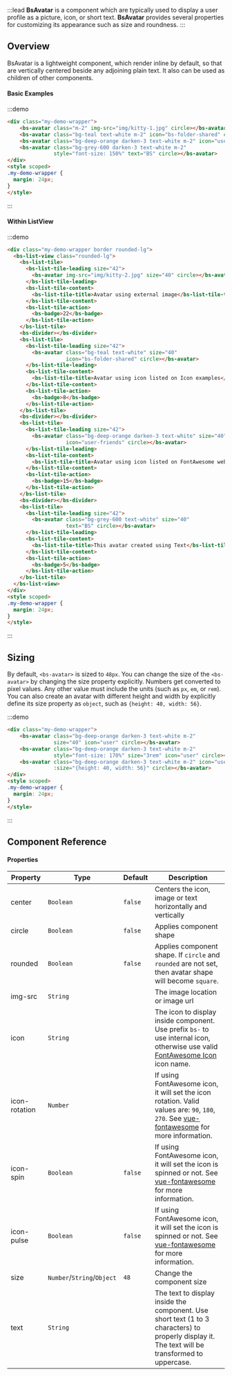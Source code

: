 :::lead
**BsAvatar** is a component which are typically used to display a user profile as a picture, icon, or short text. 
**BsAvatar** provides several properties for customizing its appearance such as size and roundness.
:::


## Overview

BsAvatar is a lightweight component, which render inline by default, so that are vertically 
centered beside any adjoining plain text. It also can be used as children of other components.

#### Basic Examples

:::demo
```html
<div class="my-demo-wrapper">
    <bs-avatar class="m-2" img-src="img/kitty-1.jpg" circle></bs-avatar>
    <bs-avatar class="bg-teal text-white m-2" icon="bs-folder-shared" circle></bs-avatar>
    <bs-avatar class="bg-deep-orange darken-3 text-white m-2" icon="user-friends" circle></bs-avatar>
    <bs-avatar class="bg-grey-600 darken-3 text-white m-2"
               style="font-size: 150%" text="BS" circle></bs-avatar>
</div>
<style scoped>
.my-demo-wrapper {
  margin: 24px;
}
</style>
```
:::


#### Within ListView

:::demo
```html
<div class="my-demo-wrapper border rounded-lg">
  <bs-list-view class="rounded-lg">
    <bs-list-tile>
      <bs-list-tile-leading size="42">
        <bs-avatar img-src="img/kitty-2.jpg" size="40" circle></bs-avatar>
      </bs-list-tile-leading>
      <bs-list-tile-content>
        <bs-list-tile-title>Avatar using external image</bs-list-tile-title>
      </bs-list-tile-content>
      <bs-list-tile-action>
        <bs-badge>22</bs-badge>
      </bs-list-tile-action>
    </bs-list-tile>
    <bs-divider></bs-divider>
    <bs-list-tile>
      <bs-list-tile-leading size="42">
        <bs-avatar class="bg-teal text-white" size="40"
                   icon="bs-folder-shared" circle></bs-avatar>
      </bs-list-tile-leading>
      <bs-list-tile-content>
        <bs-list-tile-title>Avatar using icon listed on Icon examples</bs-list-tile-title>
      </bs-list-tile-content>
      <bs-list-tile-action>
        <bs-badge>8</bs-badge>
      </bs-list-tile-action>
    </bs-list-tile>
    <bs-divider></bs-divider>
    <bs-list-tile>
      <bs-list-tile-leading size="42">
        <bs-avatar class="bg-deep-orange darken-3 text-white" size="40"
                   icon="user-friends" circle></bs-avatar>
      </bs-list-tile-leading>
      <bs-list-tile-content>
        <bs-list-tile-title>Avatar using icon listed on FontAwesome website</bs-list-tile-title>
      </bs-list-tile-content>
      <bs-list-tile-action>
        <bs-badge>15</bs-badge>
      </bs-list-tile-action>
    </bs-list-tile>
    <bs-divider></bs-divider>
    <bs-list-tile>
      <bs-list-tile-leading size="42">
        <bs-avatar class="bg-grey-600 text-white" size="40"
                   text="BS" circle></bs-avatar>
      </bs-list-tile-leading>
      <bs-list-tile-content>
        <bs-list-tile-title>This avatar created using Text</bs-list-tile-title>
      </bs-list-tile-content>
      <bs-list-tile-action>
        <bs-badge>5</bs-badge>
      </bs-list-tile-action>
    </bs-list-tile>
  </bs-list-view>
</div>
<style scoped>
.my-demo-wrapper {
  margin: 24px;
}
</style>
```
:::

## Sizing

By default, `<bs-avatar>` is sized to `48px`. You can change the size of the `<bs-avatar>` by changing 
the size property explicitly. Numbers get converted to pixel values. Any other value must include the units 
(such as `px`, `em`, or `rem`). You can also create an avatar with different height and width by explicitly
define its size property as `object`, such as `{height: 40, width: 56}`.

:::demo
```html
<div class="my-demo-wrapper">
    <bs-avatar class="bg-deep-orange darken-3 text-white m-2"
               size="40" icon="user" circle></bs-avatar>
    <bs-avatar class="bg-deep-orange darken-3 text-white m-2"
               style="font-size: 170%" size="3rem" icon="user" circle></bs-avatar>
    <bs-avatar class="bg-deep-orange darken-3 text-white m-2" icon="user"
               :size="{height: 40, width: 56}" circle></bs-avatar>
</div>
<style scoped>
.my-demo-wrapper {
  margin: 24px;
}
</style>
```
:::


## Component Reference

#### Properties

<div class="cmp-property">

| Property      | Type        | Default  | Description |
|---------------|-------------|----------|-------------|
| center        | `Boolean`   | `false`  | Centers the icon, image or text horizontally and vertically |
| circle        | `Boolean`   | `false`  | Applies component shape |
| rounded       | `Boolean`   | `false`  | Applies component shape. If `circle` and `rounded` are not set, then avatar shape will become `square`. |
| img-src       | `String`    |          | The image location or image url |
| icon          | `String`    |          | The icon to display inside component. Use prefix `bs-` to use internal icon, otherwise use valid [FontAwesome Icon](https://fontawesome.com/icons?d=gallery&s=solid&m=free) icon name. |
| icon-rotation | `Number`    |          | If using FontAwesome icon, it will set the icon rotation. Valid values are: `90`, `180`, `270`. See [vue-fontawesome](https://github.com/FortAwesome/vue-fontawesome) for more information. |
| icon-spin     | `Boolean`   | `false`  | If using FontAwesome icon, it will set the icon is spinned or not. See [vue-fontawesome](https://github.com/FortAwesome/vue-fontawesome) for more information. |
| icon-pulse    | `Boolean`   | `false`  | If using FontAwesome icon, it will set the icon is spinned or not. See [vue-fontawesome](https://github.com/FortAwesome/vue-fontawesome) for more information. |
| size          | `Number`/`String`/`Object` | `48` | Change the component size |
| text          | `String`    |          | The text to display inside the component. Use short text (1 to 3 characters) to properly display it. The text will be transformed to uppercase. |

</div>
